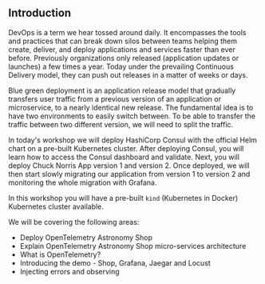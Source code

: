 ## Introduction
DevOps is a term we hear tossed around daily. It encompasses the tools and practices that can break down silos between teams helping them create, deliver, and deploy applications and services faster than ever before. Previously organizations only released (application updates or launches) a few times a year. Today under the prevailing Continuous Delivery model, they can push out releases in a matter of weeks or days.

Blue green deployment is an application release model that gradually transfers user traffic from a previous version of an application or microservice, to a nearly identical new release. The fundamental idea is to have two environments to easily switch between. To be able to transfer the traffic between two different version, we will need to split the traffic.

In today's workshop we will deploy HashiCorp Consul with the official Helm chart on a pre-built Kubernetes cluster. After deploying Consul, you will learn how to access the Consul dashboard and validate. Next, you will deploy Chuck Norris App version 1 and version 2. Once deployed, we will then start slowly migrating our application from version 1 to version 2 and monitoring the whole migration with Grafana.

In this workshop you will have a pre-built `kind` (Kubernetes in Docker) Kubernetes cluster available.

We will be covering the following areas:
- Deploy OpenTelemetry Astronomy Shop
- Explain OpenTelemetry Astronomy Shop micro-services architecture
- What is OpenTelemetry?
- Introducing the demo - Shop, Grafana, Jaegar and Locust
- Injecting errors and observing
